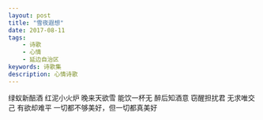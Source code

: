 ```yaml
---
layout: post
title: "雪夜遐想"
date: 2017-08-11
tags:
    - 诗歌
    - 心情
    - 延边自治区
keywords: 诗歌集
description: 心情诗歌
---
```


绿蚁新醅酒
红泥小火炉
晚来天欲雪
能饮一杯无
醉后知酒意
窃醒担扰君
无求唯交己
有欲却难平
一切都不够美好，但一切都真美好


